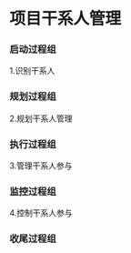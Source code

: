 # 项目干系人管理

### 启动过程组
1.识别干系人

### 规划过程组
2.规划干系人管理

### 执行过程组
3.管理干系人参与

	
### 监控过程组
4.控制干系人参与


### 收尾过程组

